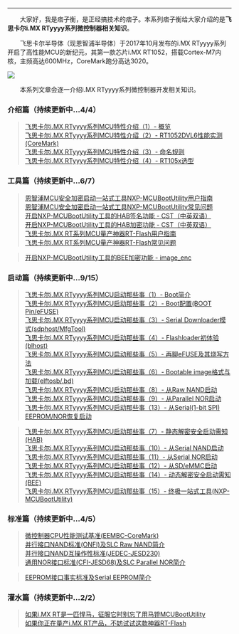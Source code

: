----
　　大家好，我是痞子衡，是正经搞技术的痞子。本系列痞子衡给大家介绍的是**飞思卡尔i.MX RTyyyy系列微控制器相关知识**。  

　　飞思卡尔半导体（现恩智浦半导体）于2017年10月发布的i.MX RTyyyy系列开启了高性能MCU的新纪元，其第一款芯片i.MX RT1052，搭载Cortex-M7内核，主频高达600MHz，CoreMark跑分高达3020。  

<img src="http://henjay724.com/image/cnblogs/i.MXRT_overview.PNG" style="zoom:100%" />

　　本系列文章会逐一介绍i.MX RTyyyy系列微控制器开发相关知识。  

### 介绍篇（持续更新中...4/4）
> [飞思卡尔i.MX RTyyyy系列MCU特性介绍（1）- 概览](http://www.cnblogs.com/henjay724/p/8556171.html)  
> [飞思卡尔i.MX RTyyyy系列MCU特性介绍（2）- RT1052DVL6性能实测(CoreMark)](http://www.cnblogs.com/henjay724/p/8727199.html)  
> [飞思卡尔i.MX RTyyyy系列MCU特性介绍（3）- 命名规则](https://www.cnblogs.com/henjay724/p/9073569.html)  
> [飞思卡尔i.MX RTyyyy系列MCU特性介绍（4）- RT105x选型](https://www.cnblogs.com/henjay724/p/9073887.html)  

### 工具篇（持续更新中...6/7）
> [恩智浦MCU安全加密启动一站式工具NXP-MCUBootUtility用户指南](https://www.cnblogs.com/henjay724/p/10047071.html)  
> [恩智浦MCU安全加密启动一站式工具NXP-MCUBootUtility常见问题](https://www.cnblogs.com/henjay724/p/10159925.html)  
> [开启NXP-MCUBootUtility工具的HAB签名功能 - CST（中英双语）](https://www.cnblogs.com/henjay724/p/10189593.html)  
> [开启NXP-MCUBootUtility工具的HAB加密功能 - CST（中英双语）](https://www.cnblogs.com/henjay724/p/10219459.html)  
> [飞思卡尔i.MX RT系列MCU量产神器RT-Flash用户指南](https://www.cnblogs.com/henjay724/p/10776084.html)  
> [飞思卡尔i.MX RT系列MCU量产神器RT-Flash常见问题](https://www.cnblogs.com/henjay724/p/10776095.html)  

> [开启NXP-MCUBootUtility工具的BEE加密功能 - image_enc](https://www.cnblogs.com/henjay724/p/10189602.html)  

### 启动篇（持续更新中...9/15）
> [飞思卡尔i.MX RTyyyy系列MCU启动那些事（1）- Boot简介](http://www.cnblogs.com/henjay724/p/9031655.html)  
> [飞思卡尔i.MX RTyyyy系列MCU启动那些事（2）- Boot配置(BOOT Pin/eFUSE)](http://www.cnblogs.com/henjay724/p/9034563.html)  
> [飞思卡尔i.MX RTyyyy系列MCU启动那些事（3）- Serial Downloader模式(sdphost/MfgTool)](https://www.cnblogs.com/henjay724/p/9096222.html)  
> [飞思卡尔i.MX RTyyyy系列MCU启动那些事（4）- Flashloader初体验(blhost)](https://www.cnblogs.com/henjay724/p/9098577.html)  
> [飞思卡尔i.MX RTyyyy系列MCU启动那些事（5）- 再聊eFUSE及其烧写方法](https://www.cnblogs.com/henjay724/p/9108176.html)  
> [飞思卡尔i.MX RTyyyy系列MCU启动那些事（6）- Bootable image格式与加载(elftosb/.bd)](https://www.cnblogs.com/henjay724/p/9125869.html)  
> [飞思卡尔i.MX RTyyyy系列MCU启动那些事（8）- 从Raw NAND启动](https://www.cnblogs.com/henjay724/p/9173425.html)  
> [飞思卡尔i.MX RTyyyy系列MCU启动那些事（9）- 从Parallel NOR启动](https://www.cnblogs.com/henjay724/p/9188252.html)  
> [飞思卡尔i.MX RTyyyy系列MCU启动那些事（13）- 从Serial(1-bit SPI) EEPROM/NOR恢复启动](https://www.cnblogs.com/henjay724/p/9286385.html)  

> [飞思卡尔i.MX RTyyyy系列MCU启动那些事（7）- 静态解密安全启动需知(HAB)]()  
> [飞思卡尔i.MX RTyyyy系列MCU启动那些事（10）- 从Serial NAND启动]()  
> [飞思卡尔i.MX RTyyyy系列MCU启动那些事（11）- 从Serial NOR启动]()  
> [飞思卡尔i.MX RTyyyy系列MCU启动那些事（12）- 从SD/eMMC启动]()  
> [飞思卡尔i.MX RTyyyy系列MCU启动那些事（14）- 动态解密安全启动需知(BEE)]()  
> [飞思卡尔i.MX RTyyyy系列MCU启动那些事（15）- 终极一站式工具(NXP-MCUBootUtility)]()  

### 标准篇（持续更新中...4/5）
> [微控制器CPU性能测试基准(EEMBC-CoreMark)](https://www.cnblogs.com/henjay724/p/8729364.html)  
> [并行接口NAND标准(ONFI)及SLC Raw NAND简介](https://www.cnblogs.com/henjay724/p/9152535.html)  
> [并行接口NAND互操作性标准(JEDEC-JESD230)](https://www.cnblogs.com/henjay724/p/9221808.html)  
> [通用NOR接口标准(CFI-JESD68)及SLC Parallel NOR简介](https://www.cnblogs.com/henjay724/p/9251620.html)  

> [EEPROM接口事实标准及Serial EEPROM简介]()

### 灌水篇（持续更新中...2/2）
> [如果i.MX RT是一匹悍马，征服它时别忘了用马镫MCUBootUtility](https://www.cnblogs.com/henjay724/p/10679925.html)  
> [如果你正在量产i.MX RT产品，不妨试试这款神器RT-Flash](https://www.cnblogs.com/henjay724/p/10793007.html)